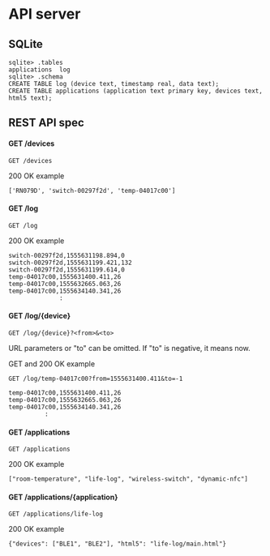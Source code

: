 # API server

## SQLite

```
sqlite> .tables
applications  log
sqlite> .schema
CREATE TABLE log (device text, timestamp real, data text);
CREATE TABLE applications (application text primary key, devices text, html5 text);
```

## REST API spec

#### GET /devices

```
GET /devices
```

200 OK example
```
['RN079D', 'switch-00297f2d', 'temp-04017c00']
```

#### GET /log

```
GET /log
```

200 OK example
```
switch-00297f2d,1555631198.894,0
switch-00297f2d,1555631199.421,132
switch-00297f2d,1555631199.614,0
temp-04017c00,1555631400.411,26
temp-04017c00,1555632665.063,26
temp-04017c00,1555634140.341,26
              :
```

#### GET /log/{device}

```
GET /log/{device}?<from>&<to>
```

URL parameters or "to" can be omitted. If "to" is negative, it means now.

GET and 200 OK example
```
GET /log/temp-04017c00?from=1555631400.411&to=-1

temp-04017c00,1555631400.411,26
temp-04017c00,1555632665.063,26
temp-04017c00,1555634140.341,26
          :
```

#### GET /applications

```
GET /applications
```

200 OK example
```
["room-temperature", "life-log", "wireless-switch", "dynamic-nfc"]
```

#### GET /applications/{application}

```
GET /applications/life-log
```

200 OK example
```
{"devices": ["BLE1", "BLE2"], "html5": "life-log/main.html"}
```
